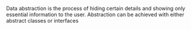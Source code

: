 Data abstraction is the process of hiding certain details and showing only essential information to the user.
Abstraction can be achieved with either abstract classes or interfaces 